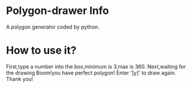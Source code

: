 # Polygon-drawer Info
A polygon generator coded by python.

# How to use it?

First,type a number into the box,minimum is 3,max is 360.
Next,waiting for the drawing
Boom!you have perfect polygon!
Enter '[y]' to draw again.
Thank you!
